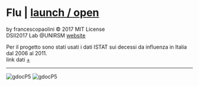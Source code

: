 # Flu | [launch / open](http://dsii-2017-unirsm.github.io/francescopaolini/flu)

by francescopaolini © 2017 MIT License  
DSII2017 Lab @UNIRSM [website](http://dsii-2017-unirsm.github.io)  

Per il progetto sono stati usati i dati ISTAT sui decessi da influenza in Italia dal 2006 al 2011.  
link dati [+](http://www.assis.it/dati-istat-sui-decessi-da-influenza/)

----
![gdocP5](http://i.imgur.com/vWUcX9S.png)
![gdocP5](http://i.imgur.com/X9UZqkA.png)

